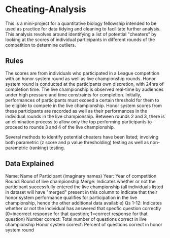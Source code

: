 # Cheating-Analysis

This is a mini-project for a quantitative biology fellowship intended to be used as practice for data tidying and cleaning to facilitate further analysis. 
This analysis revolves around identifying a list of potential "cheaters" by looking at the scores of individual participants in different rounds of the 
competition to determine outliers.

## Rules

The scores are from individuals who participated in a League competition with an honor system round as well as live championship rounds. Honor system round is
conducted at the participants own discretion, with 24hrs of completion time. The live championship is observed real-time by audiences under high pressure and
time constraints for completion. Initially, performances of participants must exceed a certain threshold for them to be eligible to compete in the live championship. Honor system scores from these participants are recorded as well as their performances in the individual rounds in the live championship. Between
rounds 2 and 3, there is an elimination process to allow only the top performing participants to proceed to rounds 3 and 4 of the live championship.

Several methods to identify potential cheaters have been listed; involving both parametric (z score and p value thresholding) testing as well 
as non-parametric (ranking) testing.

## Data Explained
Name: Name of Participant (imaginary names)
Year: Year of competition
Round: Round of live championship
Merge: Indicates whether or not the participant successfully entered the live championship
(all individuals listed in dataset will have "merged" present in this column to indicate that their honor system performance qualifies for participation in the 
live championship, hence the other additional data available)
Qs 1-12: Indicates whether or not the individual has answered that specfic question correctly
(0=incorrect response for that question; 1=correct response for that question)
Number correct: Total number of questions correct in live championship
Honor system correct: Percent of questions correct in honor system round

